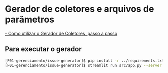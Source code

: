 # Gerador de coletores e arquivos de parâmetros

[- Como utilizar o Gerador de Coletores, passo a passo](https://github.com/MPMG-DCC-UFMG/F01/wiki/Generaliza%C3%A7%C3%A3o-de-configura%C3%A7%C3%A3o-de-coleta-e-cria%C3%A7%C3%A3o-de-coletores)

## Para executar o gerador

```bash
[F01-gerenciamento/issue-generator]$ pip install -r ../requirements.txt
[F01-gerenciamento/issue-generator]$ streamlit run src/app.py --server.port [PORT]
```